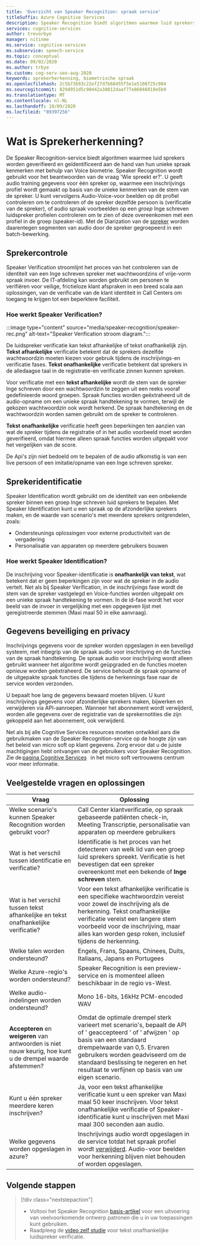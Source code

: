 ```yaml
---
title: 'Overzicht van Speaker Recognition: spraak service'
titleSuffix: Azure Cognitive Services
description: Speaker Recognition biedt algoritmen waarmee luid sprekers worden geverifieerd en geïdentificeerd aan de hand van hun unieke spraak kenmerken met behulp van Voice biometrie. Speaker Recognition wordt gebruikt voor het beantwoorden van de vraag 'Wie spreekt er?'. Dit artikel bevat een overzicht van de voor delen en mogelijkheden van de Speaker Recognition service.
services: cognitive-services
author: trevorbye
manager: nitinme
ms.service: cognitive-services
ms.subservice: speech-service
ms.topic: conceptual
ms.date: 09/02/2020
ms.author: trbye
ms.custom: cog-serv-seo-aug-2020
keywords: sprekerherkenning, biometrische spraak
ms.openlocfilehash: 2c5b73b93c22ef27d7b68455f5e1e5108f25c984
ms.sourcegitcommit: 829d951d5c90442a38012daaf77e86046018e5b9
ms.translationtype: MT
ms.contentlocale: nl-NL
ms.lasthandoff: 10/09/2020
ms.locfileid: "89397256"
---
```

# <a name="what-is-speaker-recognition"></a>Wat is Sprekerherkenning?

De Speaker Recognition-service biedt algoritmen waarmee luid sprekers worden geverifieerd en geïdentificeerd aan de hand van hun unieke spraak kenmerken met behulp van Voice biometrie. Speaker Recognition wordt gebruikt voor het beantwoorden van de vraag 'Wie spreekt er?'. U geeft audio training gegevens voor één spreker op, waarmee een inschrijvings profiel wordt gemaakt op basis van de unieke kenmerken van de stem van de spreker. U kunt vervolgens Audio-Voice-voor beelden op dit profiel controleren om te controleren of de spreker dezelfde persoon is (verificatie van de spreker), of audio spraak voorbeelden op een *groep* Inge schreven luidspreker profielen controleren om te zien of deze overeenkomen met een profiel in de groep (speaker-id). Met de Diarization van de [spreker](batch-transcription.md#speaker-separation-diarization) worden daarentegen segmenten van audio door de spreker gegroepeerd in een batch-bewerking.

## <a name="speaker-verification"></a>Sprekercontrole

Speaker Verification stroomlijnt het proces van het controleren van de identiteit van een Inge schreven spreker met wachtwoordzins of vrije-vorm spraak invoer. De IT-afdeling kan worden gebruikt om personen te verifiëren voor veilige, frictieloze klant afspraken in een breed scala aan oplossingen, van de verificatie van de klant identiteit in Call Centers om toegang te krijgen tot een beperktere faciliteit.

### <a name="how-does-speaker-verification-work"></a>Hoe werkt Speaker Verification?

:::image type="content" source="media/speaker-recognition/speaker-rec.png" alt-text="Speaker Verification stroom diagram.":::

De luidspreker verificatie kan tekst afhankelijke of tekst onafhankelijk zijn. **Tekst afhankelijke** verificatie betekent dat de sprekers dezelfde wachtwoordzin moeten kiezen voor gebruik tijdens de inschrijvings-en verificatie fases. **Tekst onafhankelijke** verificatie betekent dat sprekers in de alledaagse taal in de registratie-en verificatie zinnen kunnen spreken.

Voor verificatie met een **tekst afhankelijke** wordt de stem van de spreker Inge schreven door een wachtwoordzin te zeggen uit een reeks vooraf gedefinieerde woord groepen. Spraak functies worden geëxtraheerd uit de audio-opname om een unieke spraak handtekening te vormen, terwijl de gekozen wachtwoordzin ook wordt herkend. De spraak handtekening en de wachtwoordzin worden samen gebruikt om de spreker te controleren. 

**Tekst onafhankelijke** verificatie heeft geen beperkingen ten aanzien van wat de spreker tijdens de registratie of in het audio voorbeeld moet worden geverifieerd, omdat hiermee alleen spraak functies worden uitgepakt voor het vergelijken van de score. 

De Api's zijn niet bedoeld om te bepalen of de audio afkomstig is van een live persoon of een imitatie/opname van een Inge schreven spreker. 

## <a name="speaker-identification"></a>Sprekeridentificatie

Speaker Identification wordt gebruikt om de identiteit van een onbekende spreker binnen een groep Inge schreven luid sprekers te bepalen. Met Speaker Identification kunt u een spraak op de afzonderlijke sprekers maken, en de waarde van scenario's met meerdere sprekers ontgrendelen, zoals:

* Ondersteunings oplossingen voor externe productiviteit van de vergadering 
* Personalisatie van apparaten op meerdere gebruikers bouwen

### <a name="how-does-speaker-identification-work"></a>Hoe werkt Speaker Identification?

De inschrijving voor Speaker-identificatie is **onafhankelijk van tekst**, wat betekent dat er geen beperkingen zijn voor wat de spreker in de audio vertelt. Net als bij Speaker Verification, in de inschrijvings fase wordt de stem van de spreker vastgelegd en Voice-functies worden uitgepakt om een unieke spraak handtekening te vormen. In de id-fase wordt het voor beeld van de invoer in vergelijking met een opgegeven lijst met geregistreerde stemmen (Maxi maal 50 in elke aanvraag).

## <a name="data-security-and-privacy"></a>Gegevens beveiliging en privacy

Inschrijvings gegevens voor de spreker worden opgeslagen in een beveiligd systeem, met inbegrip van de spraak audio voor inschrijving en de functies van de spraak handtekening. De spraak audio voor inschrijving wordt alleen gebruikt wanneer het algoritme wordt geüpgraded en de functies moeten opnieuw worden geëxtraheerd. De service behoudt de spraak opname of de uitgepakte spraak functies die tijdens de herkennings fase naar de service worden verzonden. 

U bepaalt hoe lang de gegevens bewaard moeten blijven. U kunt inschrijvings gegevens voor afzonderlijke sprekers maken, bijwerken en verwijderen via API-aanroepen. Wanneer het abonnement wordt verwijderd, worden alle gegevens over de registratie van de sprekernotities die zijn gekoppeld aan het abonnement, ook verwijderd. 

Net als bij alle Cognitive Services resources moeten ontwikkel aars die gebruikmaken van de Speaker Recognition-service op de hoogte zijn van het beleid van micro soft op klant gegevens. Zorg ervoor dat u de juiste machtigingen hebt ontvangen van de gebruikers voor Speaker Recognition. Zie de [pagina Cognitive Services](https://azure.microsoft.com/support/legal/cognitive-services-compliance-and-privacy/)   in het micro soft vertrouwens centrum voor meer informatie. 

## <a name="common-questions-and-solutions"></a>Veelgestelde vragen en oplossingen

| Vraag | Oplossing |
|---------|----------|
| Welke scenario's kunnen Speaker Recognition worden gebruikt voor? | Call Center klantverificatie, op spraak gebaseerde patiënten check-in, Meeting Transcriptie, personalisatie van apparaten op meerdere gebruikers|
| Wat is het verschil tussen identificatie en verificatie? | Identificatie is het proces van het detecteren van welk lid van een groep luid sprekers spreekt. Verificatie is het bevestigen dat een spreker overeenkomt met een bekende of **Inge schreven** stem.|
| Wat is het verschil tussen tekst afhankelijke en tekst onafhankelijke verificatie? | Voor een tekst afhankelijke verificatie is een specifieke wachtwoordzin vereist voor zowel de inschrijving als de herkenning. Tekst onafhankelijke verificatie vereist een langere stem voorbeeld voor de inschrijving, maar alles kan worden gesp roken, inclusief tijdens de herkenning.|
| Welke talen worden ondersteund? | Engels, Frans, Spaans, Chinees, Duits, Italiaans, Japans en Portugees |
| Welke Azure-regio's worden ondersteund? | Speaker Recognition is een preview-service en is momenteel alleen beschikbaar in de regio vs-West.|
| Welke audio-indelingen worden ondersteund? | Mono 16-bits, 16kHz PCM-encoded WAV |
| **Accepteren** en **weigeren** van antwoorden is niet nauw keurig, hoe kunt u de drempel waarde afstemmen? | Omdat de optimale drempel sterk varieert met scenario's, bepaalt de API of ' geaccepteerd ' of ' afwijzen ' op basis van een standaard drempelwaarde van 0,5. Ervaren gebruikers worden geadviseerd om de standaard beslissing te negeren en het resultaat te verfijnen op basis van uw eigen scenario. |
| Kunt u één spreker meerdere keren inschrijven? | Ja, voor een tekst afhankelijke verificatie kunt u een spreker van Maxi maal 50 keer inschrijven. Voor tekst onafhankelijke verificatie of Speaker-identificatie kunt u inschrijven met Maxi maal 300 seconden aan audio. |
| Welke gegevens worden opgeslagen in azure? | Inschrijvings audio wordt opgeslagen in de service totdat het spraak profiel wordt [verwijderd](speaker-recognition-basics.md#deleting-voice-profile-enrollments). Audio-voor beelden voor herkenning blijven niet behouden of worden opgeslagen. |

## <a name="next-steps"></a>Volgende stappen

> [!div class="nextstepaction"]
> * Voltooi het Speaker Recognition [basis-artikel](speaker-recognition-basics.md) voor een uitvoering van veelvoorkomende ontwerp patronen die u in uw toepassingen kunt gebruiken.
> * Raadpleeg de [video zelf studie](https://azure.microsoft.com/resources/videos/speaker-recognition-text-independent-verification-developer-tutorial/) voor tekst onafhankelijke luidspreker verificatie.
